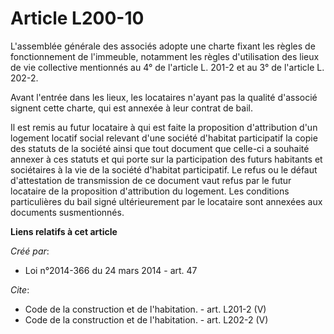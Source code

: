 # Article L200-10

L'assemblée générale des associés adopte une charte fixant les règles de fonctionnement de l'immeuble, notamment les règles
d'utilisation des lieux de vie collective mentionnés au 4° de l'article L. 201-2 et au 3° de l'article L. 202-2. 

Avant l'entrée dans les lieux, les locataires n'ayant pas la qualité d'associé signent cette charte, qui est annexée à leur
contrat de bail. 

Il est remis au futur locataire à qui est faite la proposition d'attribution d'un logement locatif social relevant d'une
société d'habitat participatif la copie des statuts de la société ainsi que tout document que celle-ci a souhaité annexer à
ces statuts et qui porte sur la participation des futurs habitants et sociétaires à la vie de la société d'habitat
participatif. Le refus ou le défaut d'attestation de transmission de ce document vaut refus par le futur locataire de la
proposition d'attribution du logement. Les conditions particulières du bail signé ultérieurement par le locataire sont
annexées aux documents susmentionnés.

**Liens relatifs à cet article**

_Créé par_:

  - Loi n°2014-366 du 24 mars 2014 - art. 47

_Cite_:

  - Code de la construction et de l'habitation. - art. L201-2 (V)
  - Code de la construction et de l'habitation. - art. L202-2 (V)
